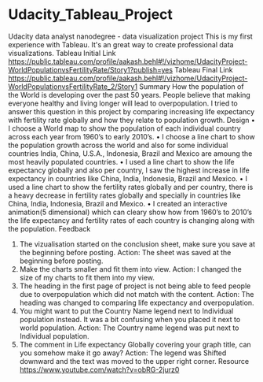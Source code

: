 # Udacity_Tableau_Project

Udacity data analyst nanodegree - data visualization project This is my first experience with Tableau. It's an great way to create professional data visualizations.
Tableau Initial Link 
https://public.tableau.com/profile/aakash.behl#!/vizhome/UdacityProject-WorldPopulationvsFertilityRate/Story1?publish=yes
Tableau Final Link 
https://public.tableau.com/profile/aakash.behl#!/vizhome/UdacityProject-WorldPopulationvsFertilityRate_2/Story1
Summary
How the population of the World is developing over the past 50 years. People believe that making everyone healthy and living longer will lead to overpopulation. I tried to answer this question in this project by comparing increasing life expectancy with fertility rate globally and how they relate to population growth.
Design
•	I choose a World map to show the population of each individual country across each year from 1960’s to early 2010’s.
•	I choose a line chart to show the population growth across the world and also for some individual countries India, China, U.S.A., Indonesia, Brazil and Mexico are amoung the most heavily populated countries.
•	I used a line chart to show the life expectancy globally and also per country, I saw the highest increase in life expectancy in countries like China, India, Indonesia, Brazil and Mexico.
•	I used a line chart to show the fertility rates globally and per country, there is a heavy decrease in fertility rates globally and specially in countries like China, India, Indonesia, Brazil and Mexico.
•	I created an interactive animation(5 dimensional) which can cleary show how from 1960’s to 2010’s the life expectancy and fertility rates of each country is changing along with the population.
Feedback
1) The vizualisation started on the conclusion sheet, make sure you save at the beginning before posting.
Action: The sheet was saved at the beginning before posting.
2) Make the charts smaller and fit them into view.
Action: I changed the size of my charts to fit them into my view.
3) The heading in the first page of project is not being able to feed people due to overpopulation which did not match with the content.
Action: The heading was changed to comparing life expectancy and overpopulation.
4) You might want to put the Country Name legend next to Individual population instead. It was a bit confusing when you placed it next to world population.
Action: The Country name legend was put next to Individual population.
5) The comment in Life expectancy Globally covering your graph title, can you somehow make it go away?
Action: The legend was Shifted downward and the text was moved to the upper right corner.
Resource
https://www.youtube.com/watch?v=obRG-2jurz0
